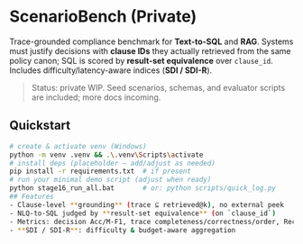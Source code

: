 # ScenarioBench (Private)

Trace-grounded compliance benchmark for **Text-to-SQL** and **RAG**. Systems must justify decisions with **clause IDs** they actually retrieved from the same policy canon; SQL is scored by **result-set equivalence** over `clause_id`. Includes difficulty/latency-aware indices (**SDI / SDI-R**).

> Status: private WIP. Seed scenarios, schemas, and evaluator scripts are included; more docs incoming.

## Quickstart
```bash
# create & activate venv (Windows)
python -m venv .venv && .\.venv\Scripts\activate
# install deps (placeholder — add/adjust as needed)
pip install -r requirements.txt  # if present
# run your minimal demo script (adjust when ready)
python stage16_run_all.bat       # or: python scripts/quick_log.py
## Features
- Clause-level **grounding** (trace ⊆ retrieved@k), no external peek
- NLQ-to-SQL judged by **result-set equivalence** (on `clause_id`)
- Metrics: decision Acc/M-F1, trace completeness/correctness/order, Recall@k/MRR/nDCG, SQL acc, coverage, latency, hallucination
- **SDI / SDI-R**: difficulty & budget-aware aggregation
